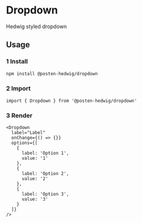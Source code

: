 # Dropdown

Hedwig styled dropdown

## Usage

### 1 Install

```sh
npm install @posten-hedwig/dropdown
```

### 2 Import
```
import { Dropdown } from '@posten-hedwig/dropdown'

```

### 3 Render
```
<Dropdown
  label="Label"
  onChange={() => {}}
  options={[
    {
      label: 'Option 1',
      value: '1'
    },
    {
      label: 'Option 2',
      value: '2'
    },
    {
      label: 'Option 3',
      value: '3'
    }
  ]}
/>
```
